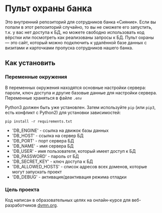 # Пульт охраны банка

Это внутренний репозиторий для сотрудников банка «Сияние». Если вы попали в этот репозиторий случайно, то вы не сможете его запустить, т.к. у вас нет доступа к БД, но можете свободно использовать код вёрстки или посмотреть как реализованы запросы к БД.
Пульт охраны — это сайт, который можно подключить к удалённой базе данных с визитами и карточками пропуска сотрудников нашего банка.

## Как установить

### Переменные окружения

В переменных окружения находятся основные настройки сервера: пароли, ключ доступа и другие базовые данные для настройки сервера. Переменные храняться в файле `.env`

Python3 должен быть уже установлен. 
Затем используйте `pip` (или `pip3`, есть конфликт с Python2) для установки зависимостей:
```
pip install -r requirements.txt
```

- 'DB_ENGINE' - ссылка на движок базы данных
- 'DB_HOST' - ссылка на сервер БД
- 'DB_PORT' - порт сервера БД
- 'DB_NAME' - имя сервера БД
- 'DB_USER' - имя пользователя, который имеет доступ к БД
- 'DB_PASSWORD' - пароль от БД
- 'DB_SECRET_KEY' - ключ доступа к БД
- 'DB_ALLOWED_HOSTS' - список адресов всех доменов, которые могут запускать проект
- 'DB_DEBUG' - активация/деактивация режима отладки

### Цель проекта

Код написан в образовательных целях на онлайн-курсе для веб-разработчиков [dvmn.org](https://dvmn.org/).
